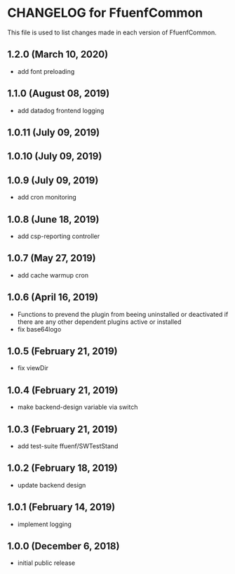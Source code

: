 # CHANGELOG for FfuenfCommon

This file is used to list changes made in each version of FfuenfCommon.

## 1.2.0 (March 10, 2020)

* add font preloading

## 1.1.0 (August 08, 2019)

* add datadog frontend logging

## 1.0.11 (July 09, 2019)
## 1.0.10 (July 09, 2019)
## 1.0.9 (July 09, 2019)

* add cron monitoring

## 1.0.8 (June 18, 2019)

* add csp-reporting controller

## 1.0.7 (May 27, 2019)

* add cache warmup cron

## 1.0.6 (April 16, 2019)

* Functions to prevend the plugin from beeing uninstalled or deactivated if there are any other dependent plugins active or installed
* fix base64logo

## 1.0.5 (February 21, 2019)

* fix viewDir

## 1.0.4 (February 21, 2019)

* make backend-design variable via switch

## 1.0.3 (February 21, 2019)

* add test-suite ffuenf/SWTestStand

## 1.0.2 (February 18, 2019)

* update backend design

## 1.0.1 (February 14, 2019)

* implement logging

## 1.0.0 (December 6, 2018)

* initial public release